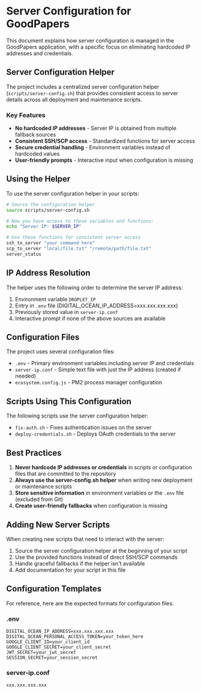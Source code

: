 # Server Configuration for GoodPapers

This document explains how server configuration is managed in the GoodPapers application, with a specific focus on eliminating hardcoded IP addresses and credentials.

## Server Configuration Helper

The project includes a centralized server configuration helper (`scripts/server-config.sh`) that provides consistent access to server details across all deployment and maintenance scripts.

### Key Features

- **No hardcoded IP addresses** - Server IP is obtained from multiple fallback sources
- **Consistent SSH/SCP access** - Standardized functions for server access
- **Secure credential handling** - Environment variables instead of hardcoded values
- **User-friendly prompts** - Interactive input when configuration is missing

## Using the Helper

To use the server configuration helper in your scripts:

```bash
# Source the configuration helper
source scripts/server-config.sh

# Now you have access to these variables and functions:
echo "Server IP: $SERVER_IP"

# Use these functions for consistent server access
ssh_to_server "your command here"
scp_to_server "local/file.txt" "/remote/path/file.txt"
server_status
```

## IP Address Resolution

The helper uses the following order to determine the server IP address:

1. Environment variable `DROPLET_IP`
2. Entry in `.env` file (DIGITAL_OCEAN_IP_ADDRESS=xxx.xxx.xxx.xxx)
3. Previously stored value in `server-ip.conf`
4. Interactive prompt if none of the above sources are available

## Configuration Files

The project uses several configuration files:

- `.env` - Primary environment variables including server IP and credentials
- `server-ip.conf` - Simple text file with just the IP address (created if needed)
- `ecosystem.config.js` - PM2 process manager configuration

## Scripts Using This Configuration

The following scripts use the server configuration helper:

- `fix-auth.sh` - Fixes authentication issues on the server
- `deploy-credentials.sh` - Deploys OAuth credentials to the server

## Best Practices

1. **Never hardcode IP addresses or credentials** in scripts or configuration files that are committed to the repository
2. **Always use the server-config.sh helper** when writing new deployment or maintenance scripts
3. **Store sensitive information** in environment variables or the `.env` file (excluded from Git)
4. **Create user-friendly fallbacks** when configuration is missing

## Adding New Server Scripts

When creating new scripts that need to interact with the server:

1. Source the server configuration helper at the beginning of your script
2. Use the provided functions instead of direct SSH/SCP commands
3. Handle graceful fallbacks if the helper isn't available
4. Add documentation for your script in this file

## Configuration Templates

For reference, here are the expected formats for configuration files:

### .env
```
DIGITAL_OCEAN_IP_ADDRESS=xxx.xxx.xxx.xxx
DIGITAL_OCEAN_PERSONAL_ACCESS_TOKEN=your_token_here
GOOGLE_CLIENT_ID=your_client_id
GOOGLE_CLIENT_SECRET=your_client_secret
JWT_SECRET=your_jwt_secret
SESSION_SECRET=your_session_secret
```

### server-ip.conf
```
xxx.xxx.xxx.xxx
``` 